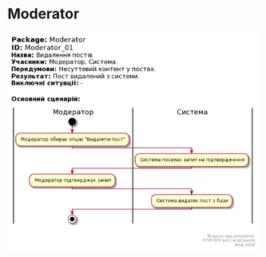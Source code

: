 # Moderator
![](https://github.com/vladyslav-proga/socialNet/blob/Danil-Dynikov-IP-95/documentation/UML/Moderator/Moderator_01.png)
